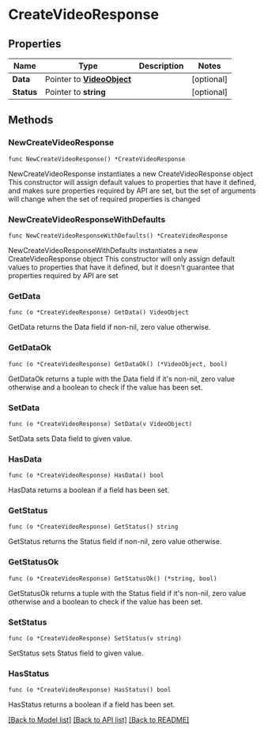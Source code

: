 # CreateVideoResponse

## Properties

Name | Type | Description | Notes
------------ | ------------- | ------------- | -------------
**Data** | Pointer to [**VideoObject**](VideoObject.md) |  | [optional] 
**Status** | Pointer to **string** |  | [optional] 

## Methods

### NewCreateVideoResponse

`func NewCreateVideoResponse() *CreateVideoResponse`

NewCreateVideoResponse instantiates a new CreateVideoResponse object
This constructor will assign default values to properties that have it defined,
and makes sure properties required by API are set, but the set of arguments
will change when the set of required properties is changed

### NewCreateVideoResponseWithDefaults

`func NewCreateVideoResponseWithDefaults() *CreateVideoResponse`

NewCreateVideoResponseWithDefaults instantiates a new CreateVideoResponse object
This constructor will only assign default values to properties that have it defined,
but it doesn't guarantee that properties required by API are set

### GetData

`func (o *CreateVideoResponse) GetData() VideoObject`

GetData returns the Data field if non-nil, zero value otherwise.

### GetDataOk

`func (o *CreateVideoResponse) GetDataOk() (*VideoObject, bool)`

GetDataOk returns a tuple with the Data field if it's non-nil, zero value otherwise
and a boolean to check if the value has been set.

### SetData

`func (o *CreateVideoResponse) SetData(v VideoObject)`

SetData sets Data field to given value.

### HasData

`func (o *CreateVideoResponse) HasData() bool`

HasData returns a boolean if a field has been set.

### GetStatus

`func (o *CreateVideoResponse) GetStatus() string`

GetStatus returns the Status field if non-nil, zero value otherwise.

### GetStatusOk

`func (o *CreateVideoResponse) GetStatusOk() (*string, bool)`

GetStatusOk returns a tuple with the Status field if it's non-nil, zero value otherwise
and a boolean to check if the value has been set.

### SetStatus

`func (o *CreateVideoResponse) SetStatus(v string)`

SetStatus sets Status field to given value.

### HasStatus

`func (o *CreateVideoResponse) HasStatus() bool`

HasStatus returns a boolean if a field has been set.


[[Back to Model list]](../README.md#documentation-for-models) [[Back to API list]](../README.md#documentation-for-api-endpoints) [[Back to README]](../README.md)


